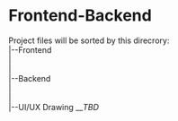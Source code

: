 # Frontend-Backend
Project files will be sorted by this direcrory: \
|--Frontend \
| \
| \
|--Backend \
| \
| \
|--UI/UX Drawing __*TBD*
